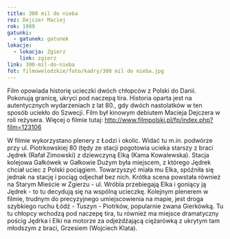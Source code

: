 ```yaml
---
title: 300 mil do nieba
rez: Dejczer Maciej
rok: 1989
gatunki: 
  - gatunek: gatunek
lokacje:
  - lokacja: Zgierz
    link: zgierz
link: 300-mil-do-nieba
fot: filmowelodzkie/foto/kadry/300 mil do nieba.jpg
---
```

Film opowiada historię ucieczki dwóch chłopców z Polski do Danii. Pokonują granicę, ukryci pod naczepą tira. Historia oparta jest na autentycznych wydarzeniach z lat 80., gdy dwóch nastolatków w ten sposób uciekło do Szwecji. Film był kinowym debiutem Macieja Dejczera w roli reżysera. Więcej o filmie tutaj: http://www.filmpolski.pl/fp/index.php?film=123106

W filmie wykorzystano plenery z Łodzi i okolic. Widać tu m.in. podwórze przy ul. Piotrkowskiej 80 (tędy ze stacji pogotowia ucieka starszy z braci Jędrek (Rafał Zimowski) z dziewczyną Elką (Kama Kowalewska). Stacja kolejowa Gałkówek w Gałkowie Dużym była miejscem, z którego Jędrek chciał uciec z Polski pociągiem. Towarzyszyć miała mu Elka, spóźniła się jednak na stację i pociąg odjechał bez nich. Krótka scena powstała również na Starym Mieście w Zgierzu - ul. Wróbla przebiegają Elka i goniący ją Jędrek - to tu decydują się na wspólną ucieczkę.
Kolejnym plenerem w filmie, trudnym do precyzyjnego umiejscowienia na mapie, jest droga szybkiego ruchu Łódź - Tuszyn - Piotrków, popularnie zwana Gierkówką. Tu tu chłopcy wchodzą pod naczepę tira, tu również ma miejsce dramatyczny pościg Jędrka i Elki na motorze za odjeżdżającą ciężarówką z ukrytym tam młodszym z braci, Grzesiem (Wojciech Klata).
